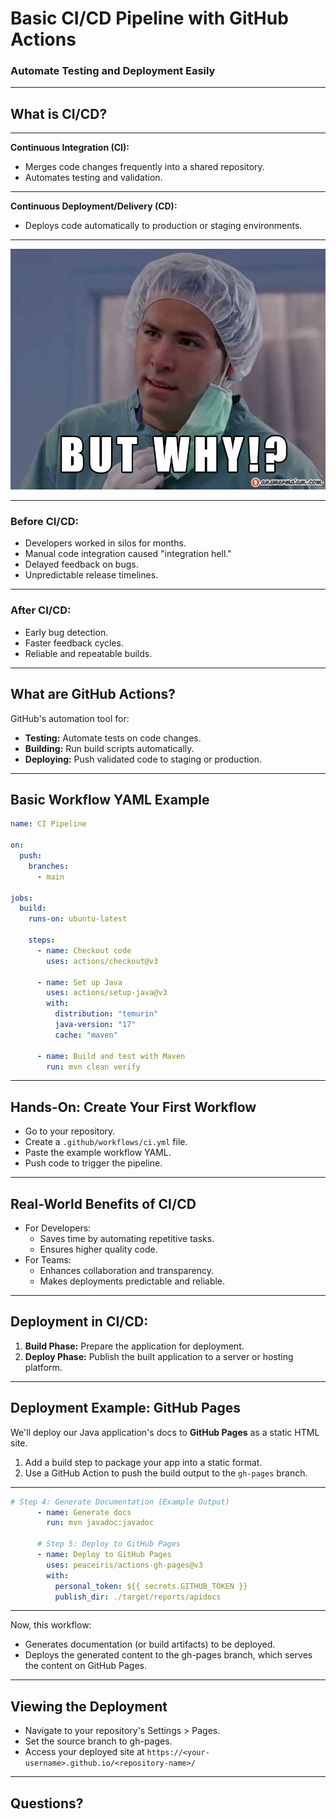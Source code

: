 # Basic CI/CD Pipeline with GitHub Actions
### Automate Testing and Deployment Easily

---

## What is CI/CD?

---

**Continuous Integration (CI):**
- Merges code changes frequently into a shared repository.
- Automates testing and validation.

---

**Continuous Deployment/Delivery (CD):**
- Deploys code automatically to production or staging environments.

---



![](images/butwhy.jpg)


---

### Before CI/CD:

- Developers worked in silos for months.
- Manual code integration caused "integration hell."
- Delayed feedback on bugs.
- Unpredictable release timelines.

---

### After CI/CD:

- Early bug detection.
- Faster feedback cycles.
- Reliable and repeatable builds.

---


## What are GitHub Actions?

GitHub's automation tool for:
- **Testing:** Automate tests on code changes.
- **Building:** Run build scripts automatically.
- **Deploying:** Push validated code to staging or production.

---

## Basic Workflow YAML Example

```yaml
name: CI Pipeline

on:
  push:
    branches:
      - main

jobs:
  build:
    runs-on: ubuntu-latest

    steps:
      - name: Checkout code
        uses: actions/checkout@v3

      - name: Set up Java
        uses: actions/setup-java@v3
        with:
          distribution: "temurin"
          java-version: "17"
          cache: "maven"

      - name: Build and test with Maven
        run: mvn clean verify
```

---

## Hands-On: Create Your First Workflow

- Go to your repository.
- Create a `.github/workflows/ci.yml` file.
- Paste the example workflow YAML.
- Push code to trigger the pipeline.

---

## Real-World Benefits of CI/CD

- For Developers:
  - Saves time by automating repetitive tasks.
  - Ensures higher quality code.
- For Teams:
  - Enhances collaboration and transparency.
  - Makes deployments predictable and reliable.

---

## Deployment in CI/CD:
1. **Build Phase:** Prepare the application for deployment.
2. **Deploy Phase:** Publish the built application to a server or hosting platform.

---

## Deployment Example: GitHub Pages

We'll deploy our Java application's docs to **GitHub Pages** as a static HTML site.

1. Add a build step to package your app into a static format.
2. Use a GitHub Action to push the build output to the `gh-pages` branch.

---

```yaml
# Step 4: Generate Documentation (Example Output)
      - name: Generate docs
        run: mvn javadoc:javadoc

      # Step 5: Deploy to GitHub Pages
      - name: Deploy to GitHub Pages
        uses: peaceiris/actions-gh-pages@v3
        with:
          personal_token: ${{ secrets.GITHUB_TOKEN }}
          publish_dir: ./target/reports/apidocs
```

---

Now, this workflow:
- Generates documentation (or build artifacts) to be deployed.
- Deploys the generated content to the gh-pages branch, which serves the content on GitHub Pages.

---

## Viewing the Deployment
- Navigate to your repository's Settings > Pages.
- Set the source branch to gh-pages.
- Access your deployed site at
`https://<your-username>.github.io/<repository-name>/`

---

## Questions?